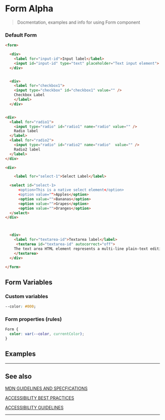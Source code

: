 # Form <span role="note" aria-label="status">Alpha</span>

> Docmentation, examples and info for using Form component

### Default Form

```html preview
<form>

  <div>
    <label for="input-id">Input label</label>
    <input id="input-id" type="text" placeholder="Text input element">
  </div>


  <div>
    <label for="checkbox1">
    <input type="checkbox" id="checkbox1" value="" />
    Checkbox Label
    </label>
  </div>


<div>
  <label for="radio1">
    <input type="radio" id="radio1" name="radio" value="" />
    Radio label
  </label>
  <label for="radio2">
    <input type="radio" id="radio2" name="radio"  value="" />
    Radio2 label
  </label>
</div>

<div>

    <label for="select-1">Select Label</label>

  <select id="select-1>
      <option>This is a native select element</option>
      <option value="">Apples</option>
      <option value="">Bananas</option>
      <option value="">Grapes</option>
      <option value="">Oranges</option>
  </select>
</div>



  <div>
    <label for="textarea-id">Textarea label</label>
     <textarea id="textarea-id" autocorrect="off">
    The text area HTML element represents a multi-line plain-text editing control, useful when you want to allow users to enter a sizeable amount of free-form text, for example a comment on a review or feedback form.
    </textarea>
  </div>

</form>
```

## Form Variables

### Custom variables

```css
--color: #000;
```

### Form properties (rules)

```css
Form {
  color: var(--color, currentColor);
}
```

## Examples

----
## See also


[MDN GUIDELINES AND SPECFICATIONS](https://developer.mozilla.org/en-US/docs/Web/HTML/Element ':_target="_blank"')

[ACCESSIBILITY BEST PRACTICES](https://www.w3.org/TR/wai-aria-practices-1.2/examples ':_target="_blank"')

[ACCESSIBILITY GUIDELINES](https://w3c.github.io/aria-practices/ ':_target="_blank"')

----
